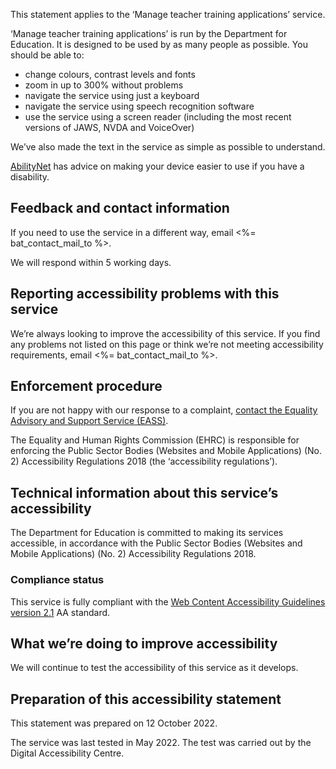 This statement applies to the ‘Manage teacher training applications’ service.

‘Manage teacher training applications’ is run by the Department for Education. It is designed to be used by as many people as possible. You should be able to:

* change colours, contrast levels and fonts
* zoom in up to 300% without problems
* navigate the service using just a keyboard
* navigate the service using speech recognition software
* use the service using a screen reader (including the most recent versions of JAWS, NVDA and VoiceOver)

We’ve also made the text in the service as simple as possible to understand.

[AbilityNet](<%= t('ability_net.url') %>) has advice on making your device easier to use if you have a disability.

## Feedback and contact information

If you need to use the service in a different way, email <%= bat_contact_mail_to %>.

We will respond within 5 working days.

## Reporting accessibility problems with this service

We’re always looking to improve the accessibility of this service. If you find any problems not listed on this page or think we’re not meeting accessibility requirements, email <%= bat_contact_mail_to %>.

## Enforcement procedure

If you are not happy with our response to a complaint, [contact the Equality Advisory and Support Service (EASS)](https://www.equalityadvisoryservice.com/).

The Equality and Human Rights Commission (EHRC) is responsible for enforcing the Public Sector Bodies (Websites and Mobile Applications) (No. 2) Accessibility Regulations 2018 (the ‘accessibility regulations’).

## Technical information about this service’s accessibility

The Department for Education is committed to making its services accessible, in accordance with the Public Sector Bodies (Websites and Mobile Applications) (No. 2) Accessibility Regulations 2018.

### Compliance status

This service is fully compliant with the [Web Content Accessibility Guidelines version 2.1](https://www.w3.org/TR/WCAG21) AA standard.

## What we’re doing to improve accessibility

We will continue to test the accessibility of this service as it develops.

## Preparation of this accessibility statement

This statement was prepared on 12 October 2022.

The service was last tested in May 2022. The test was carried out by the Digital Accessibility Centre.
